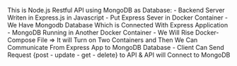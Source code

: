 This is Node.js Restful API using MongoDB as Database:
	- Backend Server Writen in Express.js in Javascript
	- Put Express Sever in Docker Container
	- We Have Mongodb Database Which is Connected With Express Application 
	- MongoDB Running in Another Docker Container
	- We Will Rise Docker-Compose File => It will Turn on Two Containers and Then We Can Communicate From Express App to MongoDB Database
	- Client Can Send Request {post - update - get - delete} to API & API will Connect to MongoDB 
